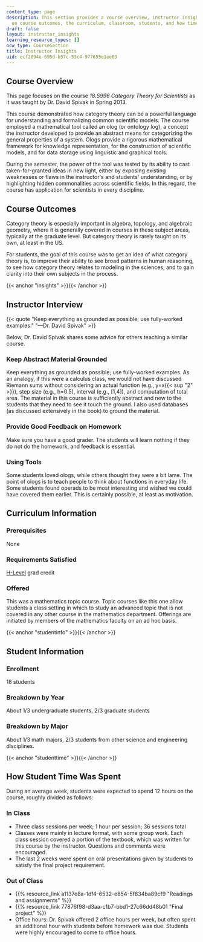 ```yaml
---
content_type: page
description: This section provides a course overview, instructor insights, and information
  on course outcomes, the curriculum, classroom, students, and how time was spent.
draft: false
layout: instructor_insights
learning_resource_types: []
ocw_type: CourseSection
title: Instructor Insights
uid: ecf2094e-695d-b57c-53c4-977655e1ee03
---
```

## Course Overview

This page focuses on the course _18.S996_ _Category Theory for Scientists_ as it was taught by Dr. David Spivak in Spring 2013.

This course demonstrated how category theory can be a powerful language for understanding and formalizing common scientific models. The course employed a mathematical tool called an olog (or ontology log), a concept the instructor developed to provide an abstract means for categorizing the general properties of a system. Ologs provide a rigorous mathematical framework for knowledge representation, for the construction of scientific models, and for data storage using linguistic and graphical tools.

During the semester, the power of the tool was tested by its ability to cast taken-for-granted ideas in new light, either by exposing existing weaknesses or flaws in the instructor's and students' understanding, or by highlighting hidden commonalities across scientific fields. In this regard, the course has application for scientists in every discipline.

## Course Outcomes

Category theory is especially important in algebra, topology, and algebraic geometry, where it is generally covered in courses in these subject areas, typically at the graduate level. But category theory is rarely taught on its own, at least in the US.

For students, the goal of this course was to get an idea of what category theory is, to improve their ability to see broad patterns in human reasoning, to see how category theory relates to modeling in the sciences, and to gain clarity into their own subjects in the process.

{{< anchor "insights" >}}{{< /anchor >}}

## Instructor Interview

{{< quote "Keep everything as grounded as possible; use fully-worked examples." "—Dr. David Spivak" >}}

Below, Dr. David Spivak shares some advice for others teaching a similar course.

### Keep Abstract Material Grounded

Keep everything as grounded as possible; use fully-worked examples. As an analogy, if this were a calculus class, we would not have discussed Riemann sums without considering an actual function (e.g., y=x{{< sup "2" >}}), step size (e.g., h=0.5), interval (e.g., \[1,4\]), and computation of total area. The material in this course is sufficiently abstract and new to the students that they need to see it touch the ground. I also used databases (as discussed extensively in the book) to ground the material.

### Provide Good Feedback on Homework

Make sure you have a good grader. The students will learn nothing if they do not do the homework, and feedback is essential.

### Using Tools

Some students loved ologs, while others thought they were a bit lame. The point of ologs is to teach people to think about functions in everyday life. Some students found operads to be most interesting and wished we could have covered them earlier. This is certainly possible, at least as motivation.

## Curriculum Information

### Prerequisites

None

### Requirements Satisfied

[H-Level](http://web.mit.edu/registrar/subjects/credit.html) grad credit

### Offered

This was a mathematics topic course. Topic courses like this one allow students a class setting in which to study an advanced topic that is not covered in any other course in the mathematics department. Offerings are initiated by members of the mathematics faculty on an ad hoc basis.

{{< anchor "studentinfo" >}}{{< /anchor >}}

## Student Information

### Enrollment

18 students

### Breakdown by Year

About 1/3 undergraduate students, 2/3 graduate students

### Breakdown by Major

About 1/3 math majors, 2/3 students from other science and engineering disciplines.

{{< anchor "studenttime" >}}{{< /anchor >}}

## How Student Time Was Spent

During an average week, students were expected to spend 12 hours on the course, roughly divided as follows:

### In Class

- Three class sessions per week; 1 hour per session; 36 sessions total
- Classes were mainly in lecture format, with some group work. Each class session covered a portion of the textbook, which was written for this course by the instructor. Questions and comments were encouraged.
- The last 2 weeks were spent on oral presentations given by students to satisfy the final project requirement.

### Out of Class

- {{% resource_link a1137e8a-1df4-6532-e854-5f834ba89cf9 "Readings and assignments" %}}
- {{% resource_link 77876f98-d3aa-c1b7-bbd1-27c66dd48b01 "Final project" %}}
- Office hours: Dr. Spivak offered 2 office hours per week, but often spent an additional hour with students before homework was due. Students were highly encouraged to come to office hours.